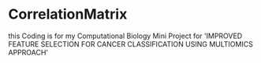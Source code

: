 # CorrelationMatrix

this Coding is for my Computational Biology Mini Project for 
'IMPROVED FEATURE SELECTION FOR CANCER CLASSIFICATION USING MULTIOMICS APPROACH'
